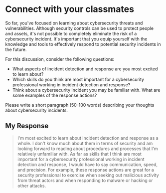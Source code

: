 # Connect with your classmates
So far, you've focused on learning about cybersecurity threats and vulnerabilities. Although security controls can be used to protect people and assets, it's not possible to completely eliminate the risk of a cybersecurity incident. It's important that you equip yourself with the knowledge and tools to effectively respond to potential security incidents in the future.

For this discussion, consider the following questions:

- What aspects of incident detection and response are you most excited to learn about?
- Which skills do you think are most important for a cybersecurity professional working in incident detection and response?
- Think about a cybersecurity incident you may be familiar with. What are some examples of the response actions?

Please write a short paragraph (50-100 words) describing your thoughts about cybersecurity incidents. 

## My Response
> I'm most excited to learn about incident detection and response as a whole. I don't know much about them in terms of security and am looking forward to reading about procedures and processes that I'm relatively unfamiliar with. As far as skills that I think are most important for a cybersecurity professional working in incident detection and response, I would have to say communication, speed, and precision. For example, these response actions are great for a security professional to exercise when seeking out malicious activity from threat actors and when responding to malware or hacking or other attacks.
